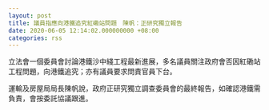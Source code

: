 ```yaml
---
layout: post
title: 議員指應向港鐵追究紅磡站問題　陳帆：正研究獨立報告
date: 2020-06-05 12:14:02.000000000 +08:00
categories: rss
---
```


立法會一個委員會討論港鐵沙中綫工程最新進展，多名議員關注政府會否因紅磡站工程問題，向港鐵追究；亦有議員要求問責官員下台。

運輸及房屋局局長陳帆說，政府正研究獨立調查委員會的最終報告，如確認港鐵需負責，會按委託協議跟進。
